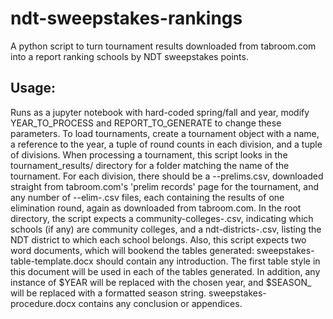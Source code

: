 # ndt-sweepstakes-rankings

A python script to turn tournament results downloaded from tabroom.com into a report ranking schools by NDT sweepstakes points. 

## Usage:

Runs as a jupyter notebook with hard-coded spring/fall and year, modify YEAR_TO_PROCESS and REPORT_TO_GENERATE to change these parameters.
To load tournaments, create a tournament object with a name, a reference to the year, a tuple of round counts in each division, and a tuple of divisions.
When processing a tournament, this script looks in the tournament_results/<year> directory for a folder matching the name of the tournament.
For each division, there should be a <name>-<division>-prelims.csv, downloaded straight from tabroom.com's 'prelim records' page for the tournament, and any number of <name>-<division>-elim-<x>.csv files, each containing the results of one elimination round, again as downloaded from tabroom.com.
In the root directory, the script expects a community-colleges-<year>.csv, indicating which schools (if any) are community colleges, and a ndt-districts-<year>.csv, listing the NDT district to which each school belongs.
Also, this script expects two word documents, which will bookend the tables generated: 
	sweepstakes-table-template.docx should contain any introduction. The first table style in this document will be used in each of the tables generated. In addition, any instance of $YEAR will be replaced with the chosen year, and $SEASON_<FOO> will be replaced with a formatted season string.
	sweepstakes-procedure.docx contains any conclusion or appendices. 
